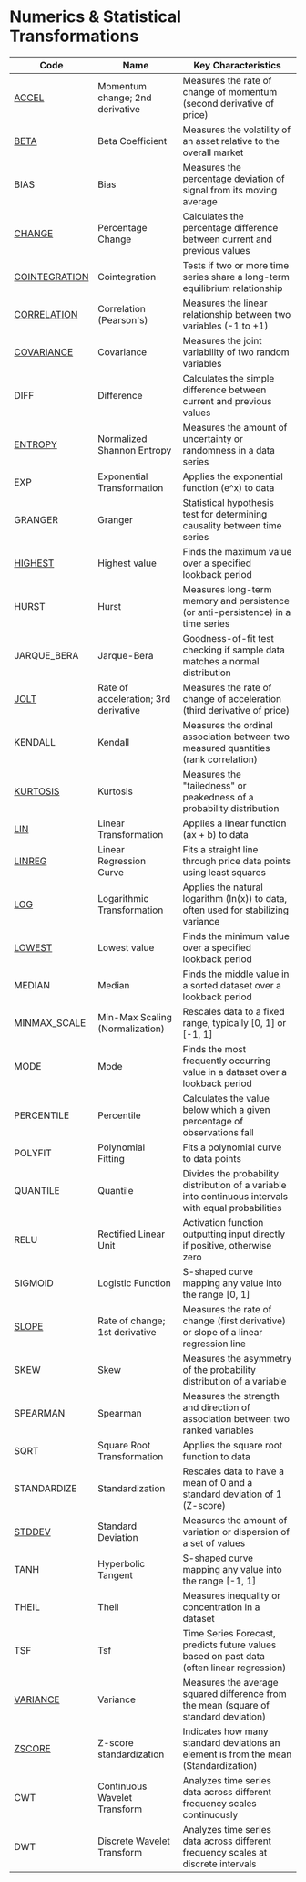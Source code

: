 # Numerics & Statistical Transformations

| Code | Name | Key Characteristics |
| --------------- | --------------------------------- | --------------------------------------------------------------------------------------- |
| [ACCEL](/indicators/numerics/accel.md) | Momentum change; 2nd derivative | Measures the rate of change of momentum (second derivative of price) |
| [BETA](/indicators/numerics/beta.md) | Beta Coefficient | Measures the volatility of an asset relative to the overall market |
| BIAS | Bias | Measures the percentage deviation of signal from its moving average |
| [CHANGE](/indicators/numerics/change.md) | Percentage Change | Calculates the percentage difference between current and previous values |
| [COINTEGRATION](/indicators/numerics/cointegration.md) | Cointegration | Tests if two or more time series share a long-term equilibrium relationship |
| [CORRELATION](/indicators/numerics/correlation.md) | Correlation (Pearson's) | Measures the linear relationship between two variables (-1 to +1) |
| [COVARIANCE](/indicators/numerics/covariance.md) | Covariance | Measures the joint variability of two random variables |
| DIFF | Difference | Calculates the simple difference between current and previous values |
| [ENTROPY](/indicators/numerics/entropy.md) | Normalized Shannon Entropy | Measures the amount of uncertainty or randomness in a data series |
| EXP | Exponential Transformation | Applies the exponential function (e^x) to data |
| GRANGER | Granger | Statistical hypothesis test for determining causality between time series |
| [HIGHEST](/indicators/numerics/highest.md) | Highest value | Finds the maximum value over a specified lookback period |
| HURST | Hurst | Measures long-term memory and persistence (or anti-persistence) in a time series |
| JARQUE_BERA | Jarque-Bera | Goodness-of-fit test checking if sample data matches a normal distribution |
| [JOLT](/indicators/numerics/jolt.md) | Rate of acceleration; 3rd derivative | Measures the rate of change of acceleration (third derivative of price) |
| KENDALL | Kendall | Measures the ordinal association between two measured quantities (rank correlation) |
| [KURTOSIS](/indicators/numerics/kurtosis.md) | Kurtosis | Measures the "tailedness" or peakedness of a probability distribution |
| [LIN](/indicators/numerics/lin.md) | Linear Transformation | Applies a linear function (ax + b) to data |
| [LINREG](/indicators/numerics/linreg.md) | Linear Regression Curve | Fits a straight line through price data points using least squares |
| [LOG](/indicators/numerics/log.md) | Logarithmic Transformation | Applies the natural logarithm (ln(x)) to data, often used for stabilizing variance |
| [LOWEST](/indicators/numerics/lowest.md) | Lowest value | Finds the minimum value over a specified lookback period |
| MEDIAN | Median | Finds the middle value in a sorted dataset over a lookback period |
| MINMAX_SCALE | Min-Max Scaling (Normalization) | Rescales data to a fixed range, typically [0, 1] or [-1, 1] |
| MODE | Mode | Finds the most frequently occurring value in a dataset over a lookback period |
| PERCENTILE | Percentile | Calculates the value below which a given percentage of observations fall |
| POLYFIT | Polynomial Fitting | Fits a polynomial curve to data points |
| QUANTILE | Quantile | Divides the probability distribution of a variable into continuous intervals with equal probabilities |
| RELU | Rectified Linear Unit | Activation function outputting input directly if positive, otherwise zero |
| SIGMOID | Logistic Function | S-shaped curve mapping any value into the range [0, 1] |
| [SLOPE](/indicators/numerics/slope.md) | Rate of change; 1st derivative | Measures the rate of change (first derivative) or slope of a linear regression line |
| SKEW | Skew | Measures the asymmetry of the probability distribution of a variable |
| SPEARMAN | Spearman | Measures the strength and direction of association between two ranked variables |
| SQRT | Square Root Transformation | Applies the square root function to data |
| STANDARDIZE | Standardization | Rescales data to have a mean of 0 and a standard deviation of 1 (Z-score) |
| [STDDEV](/indicators/numerics/stddev.md) | Standard Deviation | Measures the amount of variation or dispersion of a set of values |
| TANH | Hyperbolic Tangent | S-shaped curve mapping any value into the range [-1, 1] |
| THEIL | Theil | Measures inequality or concentration in a dataset |
| TSF | Tsf | Time Series Forecast, predicts future values based on past data (often linear regression) |
| [VARIANCE](/indicators/numerics/variance.md) | Variance | Measures the average squared difference from the mean (square of standard deviation) |
| [ZSCORE](/indicators/numerics/zscore.md) | Z-score standardization | Indicates how many standard deviations an element is from the mean (Standardization) |
| CWT | Continuous Wavelet Transform | Analyzes time series data across different frequency scales continuously |
| DWT | Discrete Wavelet Transform | Analyzes time series data across different frequency scales at discrete intervals |
